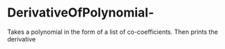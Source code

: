 # DerivativeOfPolynomial-
Takes a polynomial in the form of a list of co-coefficients. Then prints the derivative 
